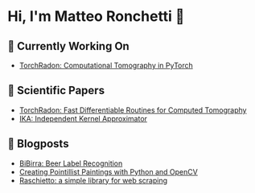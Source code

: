 # Hi, I'm Matteo Ronchetti 👋

## 🔭 Currently Working On
- [TorchRadon: Computational Tomography in PyTorch ](https://github.com/matteo-ronchetti/torch-radon)

## :scroll: Scientific Papers
- [TorchRadon: Fast Differentiable Routines for Computed Tomography](https://arxiv.org/abs/2009.14788)
- [IKA: Independent Kernel Approximator](https://arxiv.org/abs/1809.01353)

## :newspaper: Blogposts
- [BiBirra: Beer Label Recognition](https://towardsdatascience.com/bibirra-beer-label-recognition-8546c233d6f4)
- [Creating Pointillist Paintings with Python and OpenCV](https://medium.com/hackernoon/https-medium-com-matteoronchetti-pointillism-with-python-and-opencv-f4274e6bbb7b)
- [Raschietto: a simple library for web scraping](https://medium.com/hackernoon/raschietto-a-simple-library-for-web-scraping-46957c6aa5b7)

<!--
**matteo-ronchetti/matteo-ronchetti** is a ✨ _special_ ✨ repository because its `README.md` (this file) appears on your GitHub profile.

Here are some ideas to get you started:

- 🔭 I’m currently working on ...
- 🌱 I’m currently learning ...
- 👯 I’m looking to collaborate on ...
- 🤔 I’m looking for help with ...
- 💬 Ask me about ...
- 📫 How to reach me: ...
- 😄 Pronouns: ...
- ⚡ Fun fact: ...
-->
